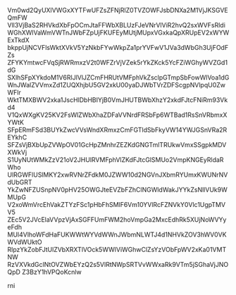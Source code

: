 Vm0wd2QyUXlVWGxXYTFwUFZsZFNjRlZ0TVZOWFJsbDNXa2M1VjJKSGVEQmFW
Vll3VjBaS2RHVkdXbFpOCmJtaFFWbXBLUzFJeVNrVlViR2hvQ2sxWVFsRldi
WGhXWlVaWmVWTnJWbFZpUjFKUFEyMUtjMUpxVGxkaQpXRUpEV2xWYWExTkdX
bkppUjNCVFlsWktXVkV5YzNkbFYwWkpZa1prYVFwV1JVa3dWbGh3UjFOdFZs
ZFYKYmtwcFVqSjRWRmxzV2t0WFZrVjVZek5rYkZKck5YcFZiWGhyWVZGd1dG
SXlhSFpXYkdoM1V6RlJlVlJZCmFHRUtVMFphVkZsclpGTmpSbFowWlVoa1dG
WnJWalZVVmxZd1ZUQXhjbU5GV2xkU00yaDJWbTVrZDFScgpNVlpqU0ZwWFlr
WktTMXBWV2xka1JscHlDbHBIYjB0VmJHUTBWbXhzY2xkdFJtcFNiRm93Vkd4
V1QxWXgKV25KV2FsWlZWbXhaZDFaVVNrdFRSbFp6WTBad1RsSnVRbmxXYWtK
SFpERmFSd3BUYkZwcVVsWndXRmxzCmFGTldSbFkyVW14YWJGSnVRa2REYkhC
SFZsVjBXbUpZVWpOV01GcHpZMnhrZEZKdGNGTmlTRUkwVmxSSgpkMDVXWkVj
S1UyNUtWMkZzV21oV2JHUlRVMFphVlZKdFJtcGlSMUo2VmpKNGEyRldaRWho
UlRGWFlUSlMKY2xwRVNrZFdkM0JZWW10d2NGVnJXbmRYUmxKWUNrNVdUbGRT
YkZwNFZUSnpNV0pHV25OWGJteEVZbFZhClNGWldWakJYYkZsNllVUk9WMUpG
V2xoWmVrcEhVakZTYzFSc1pHbFhSMlF6Vm10YVlRcFZNVkY0Vlc1UgpTMVV5
ZEc5V2JVcElaVVpzVjAxSGFFUmFWM2hoVmpGa2MxcEdhRk5XUjNoWVYyeFdh
MUl4VlhoWFdHaFUKWWtWYVdWWnJWbmNLWTJ4d1NHVkZOV3hWV0VKWVdWUktO
RlpzYkZobFJtUlZVbXRXTlVOck5WWlViWGhwClZsYzVObFpWV2xKa01VMTNW
RzVXVkdGclNtOVZWbEYzQ2s5VlRtNWpSRTVvWWxaRk9VTm5jSGhaVjJNOQpD
Z3BzY1hVPQoKcnlw

rni